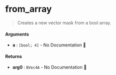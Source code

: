 # from\_array

>  Creates a new vector mask from a bool array.

#### Arguments

- **a** : `[bool; 4]` \- No Documentation 🚧

#### Returns

- **arg0** : `BVec4A` \- No Documentation 🚧